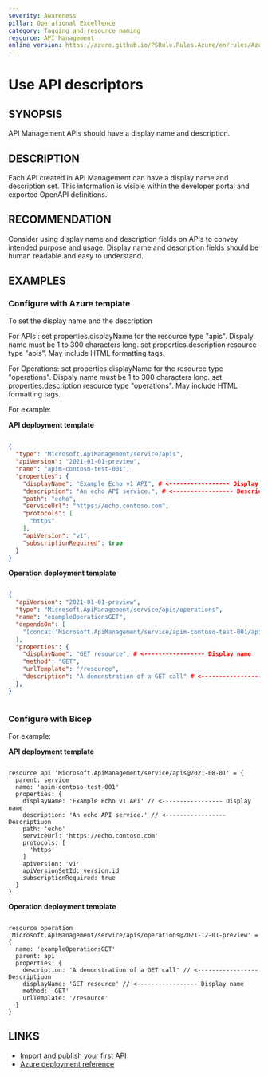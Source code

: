 ```yaml
---
severity: Awareness
pillar: Operational Excellence
category: Tagging and resource naming
resource: API Management
online version: https://azure.github.io/PSRule.Rules.Azure/en/rules/Azure.APIM.APIDescriptors/
---
```


# Use API descriptors

## SYNOPSIS

API Management APIs should have a display name and description.

## DESCRIPTION

Each API created in API Management can have a display name and description set.
This information is visible within the developer portal and exported OpenAPI definitions.

## RECOMMENDATION

Consider using display name and description fields on APIs to convey intended purpose and usage.
Display name and description fields should be human readable and easy to understand.

## EXAMPLES

### Configure with Azure template

To set the display name and the description

For APIs :
set properties.displayName	for the resource type "apis". Dispaly name must be 1 to 300 characters long.
set	properties.description resource type "apis". May include HTML formatting tags.

For Operations:
set properties.displayName	for the resource type "operations". Dispaly name must be 1 to 300 characters long.
set	properties.description resource type "operations". May include HTML formatting tags.

For example:

**API deployment template**

```json

{
  "type": "Microsoft.ApiManagement/service/apis",
  "apiVersion": "2021-01-01-preview",
  "name": "apim-contoso-test-001",
  "properties": {
    "displayName": "Example Echo v1 API", # <----------------- Display name
    "description": "An echo API service.", # <----------------- Descriotion 
    "path": "echo",
    "serviceUrl": "https://echo.contoso.com",
    "protocols": [
      "https"
    ],
    "apiVersion": "v1",
    "subscriptionRequired": true
  }
}

```
**Operation deployment template**

```json

{
  "apiVersion": "2021-01-01-preview",
  "type": "Microsoft.ApiManagement/service/apis/operations",
  "name": "exampleOperationsGET",
  "dependsOn": [
    "[concat('Microsoft.ApiManagement/service/apim-contoso-test-001/apis/echo')]"
  ],
  "properties": {
    "displayName": "GET resource", # <----------------- Display name
    "method": "GET", 
    "urlTemplate": "/resource",
    "description": "A demonstration of a GET call" # <----------------- Description
  },
}



```
### Configure with Bicep


For example:

**API deployment template**

```bicep

resource api 'Microsoft.ApiManagement/service/apis@2021-08-01' = {
  parent: service
  name: 'apim-contoso-test-001'
  properties: {
    displayName: 'Example Echo v1 API' // <----------------- Display name
    description: 'An echo API service.' // <----------------- Descriptiuon
    path: 'echo'
    serviceUrl: 'https://echo.contoso.com'
    protocols: [
      'https'
    ]
    apiVersion: 'v1'
    apiVersionSetId: version.id
    subscriptionRequired: true
  }
}

```

**Operation deployment template**

```bicep

resource operation 'Microsoft.ApiManagement/service/apis/operations@2021-12-01-preview' = {
  name: 'exampleOperationsGET'
  parent: api
  properties: {
    description: 'A demonstration of a GET call' // <----------------- Descriptiuon
    displayName: 'GET resource' // <----------------- Display name
    method: 'GET'
    urlTemplate: '/resource'
  }
}

```



## LINKS

- [Import and publish your first API](https://docs.microsoft.com/azure/api-management/import-and-publish)
- [Azure deployment reference](https://docs.microsoft.com/azure/templates/microsoft.apimanagement/service/apis#ApiCreateOrUpdateProperties)

